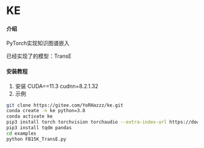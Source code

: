 # KE

#### 介绍
PyTorch实现知识图谱嵌入

已经实现了的模型：TransE

#### 安装教程

1. 安装 CUDA==11.3 cudnn=8.2.1.32
2. 示例

```bash
git clone https://gitee.com/YoRHazzz/ke.git
conda create -n ke python=3.8
conda activate ke
pip3 install torch torchvision torchaudio --extra-index-url https://download.pytorch.org/whl/cu113
pip3 install tqdm pandas
cd examples
python FB15K_TransE.py
```

